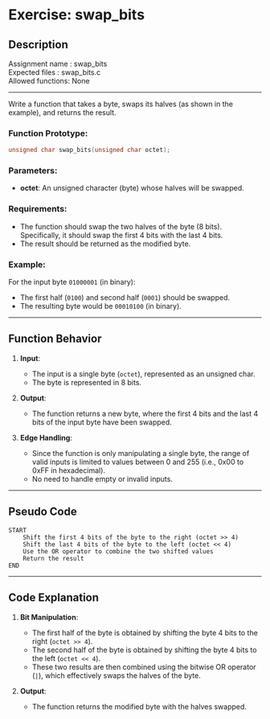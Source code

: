 # Exercise: swap_bits

## Description

Assignment name  : swap_bits  
Expected files   : swap_bits.c  
Allowed functions: None  

---------------------------------------------------------------

Write a function that takes a byte, swaps its halves (as shown in the example), and returns the result.

### Function Prototype:

```c
unsigned char swap_bits(unsigned char octet);
```

### Parameters:
- **octet**: An unsigned character (byte) whose halves will be swapped.

### Requirements:
- The function should swap the two halves of the byte (8 bits). Specifically, it should swap the first 4 bits with the last 4 bits.
- The result should be returned as the modified byte.

### Example:

For the input byte `01000001` (in binary):
- The first half (`0100`) and second half (`0001`) should be swapped.
- The resulting byte would be `00010100` (in binary).

---

## Function Behavior

1. **Input**:
   - The input is a single byte (`octet`), represented as an unsigned char.
   - The byte is represented in 8 bits.

2. **Output**:
   - The function returns a new byte, where the first 4 bits and the last 4 bits of the input byte have been swapped.

3. **Edge Handling**:
   - Since the function is only manipulating a single byte, the range of valid inputs is limited to values between 0 and 255 (i.e., 0x00 to 0xFF in hexadecimal).
   - No need to handle empty or invalid inputs.

---

## Pseudo Code

```
START
    Shift the first 4 bits of the byte to the right (octet >> 4)
    Shift the last 4 bits of the byte to the left (octet << 4)
    Use the OR operator to combine the two shifted values
    Return the result
END
```

---

## Code Explanation

1. **Bit Manipulation**:
   - The first half of the byte is obtained by shifting the byte 4 bits to the right (`octet >> 4`).
   - The second half of the byte is obtained by shifting the byte 4 bits to the left (`octet << 4`).
   - These two results are then combined using the bitwise OR operator (`|`), which effectively swaps the halves of the byte.

2. **Output**:
   - The function returns the modified byte with the halves swapped.
